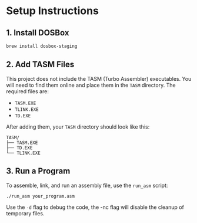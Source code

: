 # Setup Instructions

## 1. Install DOSBox

```bash
brew install dosbox-staging
```

## 2. Add TASM Files

This project does not include the TASM (Turbo Assembler) executables. You will need to find them online and place them in the `TASM` directory. The required files are:

*   `TASM.EXE`
*   `TLINK.EXE`
*   `TD.EXE`

After adding them, your `TASM` directory should look like this:

```
TASM/
├── TASM.EXE
├── TD.EXE
└── TLINK.EXE
```

## 3. Run a Program

To assemble, link, and run an assembly file, use the `run_asm` script:

```bash
./run_asm your_program.asm
```

Use the `-d` flag to debug the code, the -nc flag will disable the cleanup of temporary files.
